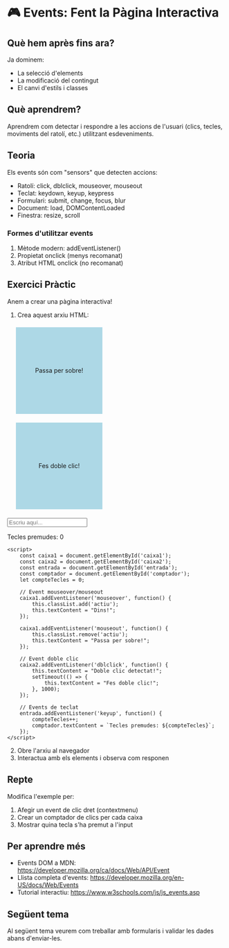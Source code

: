 # 🎮 Events: Fent la Pàgina Interactiva

## Què hem après fins ara?
Ja dominem:
- La selecció d'elements
- La modificació del contingut
- El canvi d'estils i classes

## Què aprendrem?
Aprendrem com detectar i respondre a les accions de l'usuari (clics, tecles, moviments del ratolí, etc.) utilitzant esdeveniments.

## Teoria
Els events són com "sensors" que detecten accions:
- Ratolí: click, dblclick, mouseover, mouseout
- Teclat: keydown, keyup, keypress
- Formulari: submit, change, focus, blur
- Document: load, DOMContentLoaded
- Finestra: resize, scroll

### Formes d'utilitzar events
1. Mètode modern: addEventListener()
2. Propietat onclick (menys recomanat)
3. Atribut HTML onclick (no recomanat)

## Exercici Pràctic
Anem a crear una pàgina interactiva!

1. Crea aquest arxiu HTML:

<!DOCTYPE html>
<html>
<head>
    <title>Treballant amb Events</title>
    <style>
        .caixa {
            width: 200px;
            height: 200px;
            background-color: lightblue;
            margin: 20px;
            display: flex;
            align-items: center;
            justify-content: center;
        }
        .actiu {
            background-color: lightgreen;
        }
    </style>
</head>
<body>
    <div class="caixa" id="caixa1">Passa per sobre!</div>
    <div class="caixa" id="caixa2">Fes doble clic!</div>
    <input type="text" id="entrada" placeholder="Escriu aquí...">
    <p id="comptador">Tecles premudes: 0</p>

    <script>
        const caixa1 = document.getElementById('caixa1');
        const caixa2 = document.getElementById('caixa2');
        const entrada = document.getElementById('entrada');
        const comptador = document.getElementById('comptador');
        let compteTecles = 0;

        // Event mouseover/mouseout
        caixa1.addEventListener('mouseover', function() {
            this.classList.add('actiu');
            this.textContent = "Dins!";
        });

        caixa1.addEventListener('mouseout', function() {
            this.classList.remove('actiu');
            this.textContent = "Passa per sobre!";
        });

        // Event doble clic
        caixa2.addEventListener('dblclick', function() {
            this.textContent = "Doble clic detectat!";
            setTimeout(() => {
                this.textContent = "Fes doble clic!";
            }, 1000);
        });

        // Events de teclat
        entrada.addEventListener('keyup', function() {
            compteTecles++;
            comptador.textContent = `Tecles premudes: ${compteTecles}`;
        });
    </script>
</body>
</html>

2. Obre l'arxiu al navegador
3. Interactua amb els elements i observa com responen

## Repte
Modifica l'exemple per:
1. Afegir un event de clic dret (contextmenu)
2. Crear un comptador de clics per cada caixa
3. Mostrar quina tecla s'ha premut a l'input

## Per aprendre més
- Events DOM a MDN: https://developer.mozilla.org/ca/docs/Web/API/Event
- Llista completa d'events: https://developer.mozilla.org/en-US/docs/Web/Events
- Tutorial interactiu: https://www.w3schools.com/js/js_events.asp

## Següent tema
Al següent tema veurem com treballar amb formularis i validar les dades abans d'enviar-les. 
